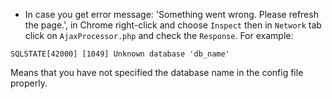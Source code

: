 - In case you get error message: 'Something went wrong. Please refresh the page.', in Chrome right-click and choose `Inspect` then in `Network` tab click on `AjaxProcessor.php` and check the `Response`. For example:

```
SQLSTATE[42000] [1049] Unknown database 'db_name'
```

Means that you have not specified the database name in the config file properly.
